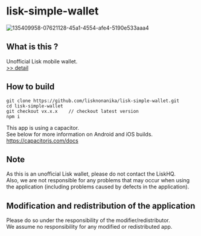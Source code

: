 # lisk-simple-wallet

![135409958-07621128-45a1-4554-afe4-5190e533aaa4](https://user-images.githubusercontent.com/44485074/135552512-194ba690-6918-40bf-88d4-4db111f157eb.png)

## What is this ?
Unofficial Lisk mobile wallet.<br/>
[>> detail](https://lisknonanika.github.io/lsw/)

## How to build
```
git clone https://github.com/lisknonanika/lisk-simple-wallet.git
cd lisk-simple-wallet
git checkout vx.x.x    // checkout latest version
npm i
```

This app is using a capacitor.<br/>
See below for more information on Android and iOS builds.<br/>
https://capacitorjs.com/docs

## Note
As this is an unofficial Lisk wallet, please do not contact the LiskHQ.<br/>
Also, we are not responsible for any problems that may occur when using the application (including problems caused by defects in the application).

## Modification and redistribution of the application
Please do so under the responsibility of the modifier/redistributor.<br/>
We assume no responsibility for any modified or redistributed app.
